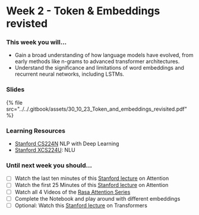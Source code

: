 # Week 2 - Token & Embeddings revisted

### This week you will...

* Gain a broad understanding of how language models have evolved, from early methods like n-grams to advanced transformer architectures.
* Understand the significance and limitations of word embeddings and recurrent neural networks, including LSTMs.

### Slides

{% file src="../../.gitbook/assets/30_10_23_Token_and_embeddings_revisited.pdf" %}

### Learning Resources

* [Stanford CS224N](https://www.youtube.com/watch?v=rmVRLeJRkl4\&list=PLoROMvodv4rOSH4v6133s9LFPRHjEmbmJ) NLP with Deep Learning
* [Stanford XCS224U](https://www.youtube.com/watch?v=K\_Dh0Sxujuc\&list=PLoROMvodv4rOwvldxftJTmoR3kRcWkJBp): NLU

### Until next week you should...

* [ ] Watch the last ten minutes of this [Stanford lecture](https://www.youtube.com/watch?v=wzfWHP6SXxY\&t=4366s) on Attention
* [ ] Watch the first 25 Minutes of this [Stanford lecture](https://www.youtube.com/watch?v=gKD7jPAdbpE\&list=PLoROMvodv4rOSH4v6133s9LFPRHjEmbmJ\&index=8) on Attention
* [ ] Watch all 4 Videos of the [Rasa Attention Series](https://www.youtube.com/watch?v=yGTUuEx3GkA\&t=2s)
* [ ] Complete the Notebook and play around with different embeddings
* [ ] Optional: Watch this [Stanford lecture](https://www.youtube.com/watch?v=ptuGllU5SQQ\&list=PLoROMvodv4rOSH4v6133s9LFPRHjEmbmJ\&index=9) on Transformers
